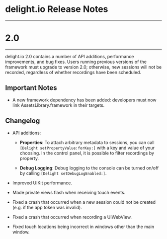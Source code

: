 delight.io Release Notes
========================
___

2.0
===
___

delight.io 2.0 contains a number of API additions, performance improvements, and bug fixes. Users running previous versions of the framework must upgrade to version 2.0; otherwise, new sessions will not be recorded, regardless of whether recordings have been scheduled.

Important Notes
---------------

* A new framework dependency has been added: developers must now link AssetsLibrary.framework in their targets.

Changelog
---------

* API additions:
  * **Properties**: To attach arbitrary metadata to sessions, you can call `[Delight setPropertyValue:forKey:]` with a key and value of your choosing. In the control panel, it is possible to filter recordings by property.

  * **Debug Logging**: Debug logging to the console can be turned on/off by calling `[Delight setDebugLogEnabled:]`.

* Improved UIKit performance.

* Made private views flash when receiving touch events.

* Fixed a crash that occurred when a new session could not be created (e.g. if the app token was invalid).

* Fixed a crash that occurred when recording a UIWebView.

* Fixed touch locations being incorrect in windows other than the main window.

